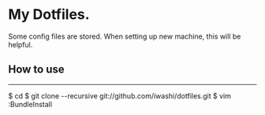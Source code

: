 # My Dotfiles.
Some config files are stored.
When setting up new machine, this will be helpful.

## How to use
------
  $ cd
  $ git clone --recursive git://github.com/iwashi/dotfiles.git
  $ vim
      :BundleInstall

